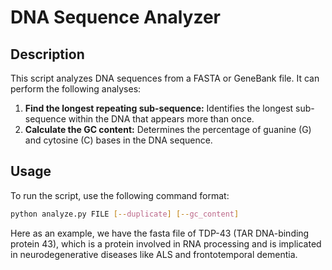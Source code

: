 # DNA Sequence Analyzer

## Description

This script analyzes DNA sequences from a FASTA or GeneBank file. It can perform the following analyses:
1. **Find the longest repeating sub-sequence:** Identifies the longest sub-sequence within the DNA that appears more than once.
2. **Calculate the GC content:** Determines the percentage of guanine (G) and cytosine (C) bases in the DNA sequence.

## Usage

To run the script, use the following command format:

```bash
python analyze.py FILE [--duplicate] [--gc_content]
```

Here as an example, we have the fasta file of TDP-43 (TAR DNA-binding protein 43), which is a protein involved in RNA processing and is implicated in neurodegenerative diseases like ALS and frontotemporal dementia.






